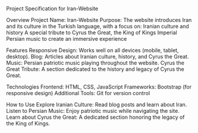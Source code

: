 Project Specification for Iran-Website

Overview Project Name: Iran-Website Purpose: The website introduces Iran and its culture in the Turkish language, with a focus on: Iranian culture and history A special tribute to Cyrus the Great, the King of Kings Imperial Persian music to create an immersive experience

Features Responsive Design: Works well on all devices (mobile, tablet, desktop). Blog: Articles about Iranian culture, history, and Cyrus the Great. Music: Persian patriotic music playing throughout the website. Cyrus the Great Tribute: A section dedicated to the history and legacy of Cyrus the Great.

Technologies Frontend: HTML, CSS, JavaScript Frameworks: Bootstrap (for responsive design) Additional Tools: Git for version control

How to Use Explore Iranian Culture: Read blog posts and learn about Iran. Listen to Persian Music: Enjoy patriotic music while navigating the site. Learn about Cyrus the Great: A dedicated section honoring the legacy of the King of Kings.
